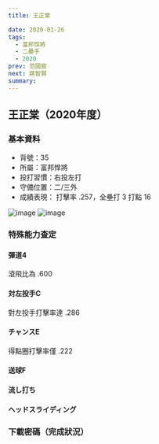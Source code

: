 ```yaml
---
title: 王正棠

date: 2020-01-26
tags:
  - 富邦悍將
  - 二壘手
  - 2020
prev: 范國宸
next: 蔣智賢
summary: 
---
```


## 王正棠（2020年度）

### 基本資料
- 背號：35
- 所屬：富邦悍將
- 投打習慣：右投左打
- 守備位置：二/三外
- 成績表現： 打擊率 .257，全壘打 3 打點 16 

![image](https://i.imgur.com/Axcuhd9.jpg)
![image](https://i.imgur.com/EYgULT1.jpg)

### 特殊能力查定
#### 彈道4
滾飛比為 .600
#### 対左投手C
對左投手打擊率達 .286
#### チャンスE
得點圈打擊率僅 .222
#### 送球F
#### 流し打ち
#### ヘッドスライディング

### 下載密碼（完成狀況）

